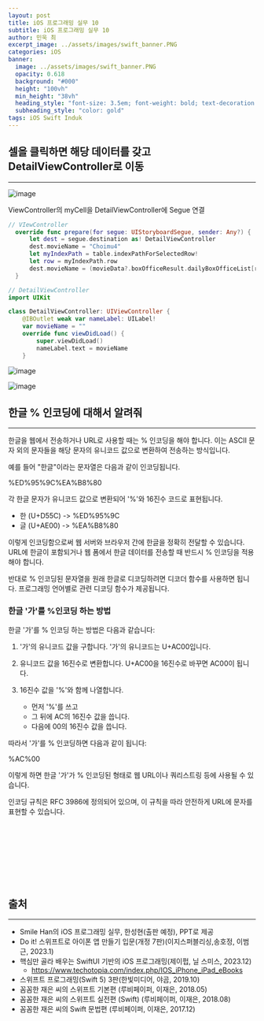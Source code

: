 ```yaml
---
layout: post
title: iOS 프로그래밍 실무 10
subtitle: iOS 프로그래밍 실무 10
author: 민욱 최 
excerpt_image: ../assets/images/swift_banner.PNG
categories: iOS
banner:
  image: ../assets/images/swift_banner.PNG
  opacity: 0.618
  background: "#000"
  height: "100vh"
  min_height: "38vh"
  heading_style: "font-size: 3.5em; font-weight: bold; text-decoration: underline"
  subheading_style: "color: gold"
tags: iOS Swift Induk
---
```

       
## 셀을 클릭하면 해당 데이터를 갖고 DetailViewController로 이동
---


![image](https://github.com/choimu4/blog-comments/assets/155925706/f7277ad1-ac7a-458e-bf91-3f8fffa9d093)   

ViewController의 myCell을 DetailViewController에 Segue 연결

``` Swift
// VIewController
  override func prepare(for segue: UIStoryboardSegue, sender: Any?) {
      let dest = segue.destination as! DetailViewController
      dest.movieName = "Choimu4"
      let myIndexPath = table.indexPathForSelectedRow!
      let row = myIndexPath.row
      dest.movieName = (movieData?.boxOfficeResult.dailyBoxOfficeList[row].movieNm)!
  }
```

``` Swift
// DetailViewController
import UIKit

class DetailViewController: UIViewController {
    @IBOutlet weak var nameLabel: UILabel!
    var movieName = ""
    override func viewDidLoad() {
        super.viewDidLoad()
        nameLabel.text = movieName
    }
```   

![image](https://github.com/choimu4/blog-comments/assets/155925706/509611e3-725f-48a2-a8c7-3390142679d1)   

![image](https://github.com/choimu4/blog-comments/assets/155925706/0b472656-eea2-4c81-9145-a71421be31fc)


## 한글 % 인코딩에 대해서 알려줘
---

한글을 웹에서 전송하거나 URL로 사용할 때는 % 인코딩을 해야 합니다. 이는 ASCII 문자 외의 문자들을 해당 문자의 유니코드 값으로 변환하여 전송하는 방식입니다.

예를 들어 "한글"이라는 문자열은 다음과 같이 인코딩됩니다.

%ED%95%9C%EA%B8%80

각 한글 문자가 유니코드 값으로 변환되어 '%'와 16진수 코드로 표현됩니다.

- 한 (U+D55C) -> %ED%95%9C
- 글 (U+AE00) -> %EA%B8%80

이렇게 인코딩함으로써 웹 서버와 브라우저 간에 한글을 정확히 전달할 수 있습니다. URL에 한글이 포함되거나 웹 폼에서 한글 데이터를 전송할 때 반드시 % 인코딩을 적용해야 합니다.

반대로 % 인코딩된 문자열을 원래 한글로 디코딩하려면 디코더 함수를 사용하면 됩니다. 프로그래밍 언어별로 관련 디코딩 함수가 제공됩니다.

### 한글 '가'를 %인코딩 하는 방법

한글 '가'를 % 인코딩 하는 방법은 다음과 같습니다:

1. '가'의 유니코드 값을 구합니다. '가'의 유니코드는 U+AC00입니다.

2. 유니코드 값을 16진수로 변환합니다. U+AC00을 16진수로 바꾸면 AC00이 됩니다. 

3. 16진수 값을 '%'와 함께 나열합니다. 
   - 먼저 '%'를 쓰고
   - 그 뒤에 AC의 16진수 값을 씁니다. 
   - 다음에 00의 16진수 값을 씁니다.

따라서 '가'를 % 인코딩하면 다음과 같이 됩니다:

%AC%00

이렇게 하면 한글 '가'가 % 인코딩된 형태로 웹 URL이나 쿼리스트링 등에 사용될 수 있습니다.

인코딩 규칙은 RFC 3986에 정의되어 있으며, 이 규칙을 따라 안전하게 URL에 문자를 표현할 수 있습니다.









<br>
<br>
<br>
<br>
<br>
<br>
<br>

## 출처
---
* Smile Han의 iOS 프로그래밍 실무, 한성현(출판 예정), PPT로 제공  
* Do it! 스위프트로 아이폰 앱 만들기 입문(개정 7판)(이지스퍼블리싱,송호정, 이범근, 2023.1)  
* 핵심만 골라 배우는 SwiftUI 기반의 iOS 프로그래밍(제이펍, 닐 스미스, 2023.12)  
  * https://www.techotopia.com/index.php/IOS_iPhone_iPad_eBooks  
* 스위프트 프로그래밍(Swift 5) 3판(한빛미디어, 야곰, 2019.10)  
* 꼼꼼한 재은 씨의 스위프트 기본편 (루비페이퍼, 이재은, 2018.05)  
* 꼼꼼한 재은 씨의 스위프트 실전편 (Swift) (루비페이퍼, 이재은, 2018.08)  
* 꼼꼼한 재은 씨의 Swift 문법편 (루비페이퍼, 이재은, 2017.12)  